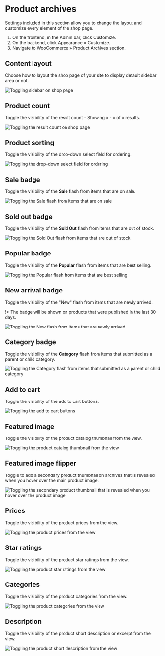# Product archives

Settings included in this section allow you to change the layout and customize every element of the shop page.

1. On the frontend, in the Admin bar, click Customize.
2. On the backend, click Appearance » Customize.
3. Navigate to WooCommerce » Product Archives section.

## Content layout

Choose how to layout the shop page of your site to display default sidebar area or not.

![Toggling sidebar on shop page](img/shop-layout.gif)

## Product count

Toggle the visibility of the result count - Showing x - x of x results.

![Toggling the result count on shop page](img/product-count.gif)

## Product sorting

Toggle the visibility of the drop-down select field for ordering.

![Toggling the drop-down select field for ordering](img/product-sorting.gif)

## Sale badge

Toggle the visibility of the **Sale** flash from items that are on sale.

![Toggling the Sale flash from items that are on sale](img/sale-badge.gif)

## Sold out badge

Toggle the visibility of the **Sold Out** flash from items that are out of stock.

![Toggling the Sold Out flash from items that are out of stock](img/sold-out-badge.gif)

## Popular badge

Toggle the visibility of the **Popular** flash from items that are best selling.

![Toggling the Popular flash from items that are best selling](img/popular-badge.gif)

## New arrival badge

Toggle the visibility of the "New" flash from items that are newly arrived.

!> The badge will be shown on products that were published in the last 30 days.

![Toggling the New flash from items that are newly arrived](img/new-badge.gif)

## Category badge

Toggle the visibility of the **Category** flash from items that submitted as a parent or child category.

![Toggling the Category flash from items that submitted as a parent or child category](img/category-badge.gif)

## Add to cart

Toggle the visibility of the add to cart buttons.

![Toggling the add to cart buttons](img/add-to-cart-button.gif)

## Featured image

Toggle the visibility of the product catalog thumbnail from the view.

![Toggling the product catalog thumbnail from the view](img/product-featured-image.gif)

## Featured image flipper

Toggle to add a secondary product thumbnail on archives that is revealed when you hover over the main product image.

![Toggling the secondary product thumbnail that is revealed when you hover over the product image](img/featured-image-flipper.gif)

## Prices

Toggle the visibility of the product prices from the view.

![Toggling the product prices from the view](img/product-prices.gif)

## Star ratings

Toggle the visibility of the product star ratings from the view.

![Toggling the product star ratings from the view](img/product-ratings.gif)

## Categories

Toggle the visibility of the product categories from the view.

![Toggling the product categories from the view](img/product-categories.gif)

## Description

Toggle the visibility of the product short description or excerpt from the view.

![Toggling the product short description from the view](img/product-excerpt.gif)
